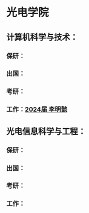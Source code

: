 # 光电学院

## 计算机科学与技术：

### 保研：

### 出国：

### 考研：

### 工作：[2024届 李明懿](ji-suan-ji-ke-xue-yu-ji-shu/gong-zuo/2024-jie-li-ming-yi.md)

## 光电信息科学与工程：

### 保研：

### 出国：

### 考研：

### 工作：
